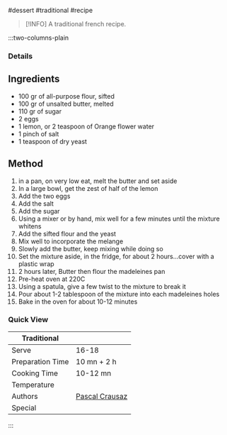 #dessert #traditional #recipe

> [!INFO]
> A traditional french recipe.

:::two-columns-plain

### Details
## Ingredients

- 100 gr of all-purpose flour, sifted
- 100 gr of unsalted butter, melted
- 110 gr of sugar
- 2 eggs
- 1 lemon, or 2 teaspoon of Orange flower water
- 1 pinch of salt
- 1 teaspoon of dry yeast


## Method

1. in a pan, on very low eat, melt the butter and set aside
2. In a large bowl, get the zest of half of the lemon
3. Add the two eggs
4. Add the salt
5. Add the sugar
6. Using a mixer or by hand, mix well for a few minutes until the mixture whitens
7. Add the sifted flour and the yeast
8. Mix well to incorporate the melange
9. Slowly add the butter, keep mixing while doing so
10. Set the mixture aside, in the fridge, for about 2 hours...cover with a plastic wrap
11. 2 hours later, Butter then flour the madeleines pan
12. Pre-heat oven at 220C
13. Using a spatula, give a few twist to the mixture to break it
14. Pour about 1-2 tablespoon of the mixture into each madeleines holes
15. Bake in the oven for about 10-12 minutes



### Quick View
| Traditional      |                                                |
| ---------------- | ---------------------------------------------- |
| Serve            | 16-18                                          |
| Preparation Time | 10 mn + 2 h                                    |
| Cooking Time     | 10-12 mn                                       |
| Temperature      |                                                |
| Authors          | [Pascal Crausaz](mailto:pascal@askpascal.com)  |
| Special          |                                                |

:::

